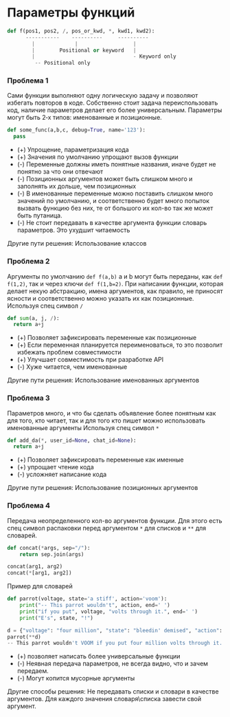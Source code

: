 # Параметры функций
```Python
def f(pos1, pos2, /, pos_or_kwd, *, kwd1, kwd2):
      -----------    ----------     ----------
        |             |                  |
        |        Positional or keyword   |
        |                                - Keyword only
         -- Positional only
```
### Проблема 1
Сами функции выполняют одну логическую задачу и позволяют избегать повторов в коде. Собственно стоит задача переиспользовать код, наличие параметров делает его более универсальным.
Параметры могут быть 2‑х типов: именованные и позиционные.  
```Python
def some_func(a,b,c, debug=True, name='123'):
  pass
```
- (+) Упрощение, параметризация кода
- (+) Значения по умолчанию упрощают вызов функции
- (-) Переменные должны иметь понятные названия, иначе будет не понятно за что они отвечают
- (-) Позиционных аргументов может быть слишком много и заполнять их дольше, чем позиционных
- (-) В именованные переменные можно поставить слишком много значений по умолчанию, и соответственно будет много попыток вызвать функцию без них, те от большого их кол-во так же может быть путаница.
- (-) Не стоит передавать в качестве аргумента функции словарь параметров. Это ухудшит читаемость

Другие пути решения:
Использование классов

### Проблема 2
Аргументы по умолчанию `def f(a,b)` a и b могут быть переданы, как `def f(1,2)`, так и через ключи `def f(1,b=2)`. 
При написании функции, которая делает некую абстракцию, имена аргументов, как правило, не приносят ясности и соответственно можно указать их как позиционные. Используя спец символ  `/`
```Python
def sum(a, j, /):
  return a+j
```
- (+) Позволяет зафиксировать переменные как позиционные
- (+) Если переменная планируется переименоваться, то это позволит избежать проблем совместимости
- (+) Улучшает совместимость при разработке API
- (-) Хуже читается, чем именованные

Другие пути решения: Использование именованных аргументов

### Проблема 3
Параметров много, и что бы сделать объявление более понятным как для того, кто читает, так и для того кто пишет можно использовать именованные аргументы Используя спец символ  `*`
```Python
def add_da(*, user_id=None, chat_id=None):
  return a+j
```
- (+) Позволяет зафиксировать переменные как именные
- (+) упрощает чтение кода
- (-) усложняет написание кода

Другие пути решения: Использование позиционных аргументов

### Проблема 4
Передача неопределенного кол-во аргументов функции. Для этого есть спец символ распаковки перед аргументом `*` для списков и `**` для словарей.
```Python
def concat(*args, sep="/"):
    return sep.join(args)

concat(arg1, arg2)
concat(*[arg1, arg2])
```
Пример для словарей
```Python
def parrot(voltage, state='a stiff', action='voom'):
    print("-- This parrot wouldn't", action, end=' ')
    print("if you put", voltage, "volts through it.", end=' ')
    print("E's", state, "!")

d = {"voltage": "four million", "state": "bleedin' demised", "action": "VOOM"}
parrot(**d)
-- This parrot wouldn't VOOM if you put four million volts through it. E's bleedin' demised !
```
- (+) позволяет написать более универсальные функции
- (-) Неявная передача параметров, не всегда видно, что и зачем передаем.
- (-) Могут копится мусорные аргументы  

Другие способы решения: Не передавать списки и словари в качестве аргументов. Для каждого значения словаря\списка завести свой аргумент.
